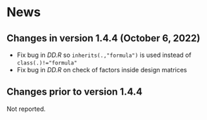# News

## Changes in version 1.4.4 (October 6, 2022)

- Fix bug in *DD.R* so `inherits(.,"formula")` is used instead of `class(.)!="formula"`
- Fix bug in *DD.R* on check of factors inside design matrices

## Changes prior to version 1.4.4

Not reported.
